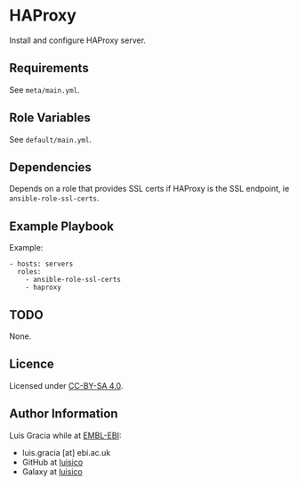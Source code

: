 HAProxy
=======
Install and configure HAProxy server.

Requirements
------------
See `meta/main.yml`.

Role Variables
--------------
See `default/main.yml`.

Dependencies
------------
Depends on a role that provides SSL certs if HAProxy is the SSL endpoint, ie `ansible-role-ssl-certs`.

Example Playbook
----------------
Example:
```
- hosts: servers
  roles:
    - ansible-role-ssl-certs
    - haproxy
```

TODO
----
None.

Licence
-------
Licensed under [CC-BY-SA 4.0](https://creativecommons.org/licenses/by-sa/4.0/).

Author Information
------------------
Luis Gracia while at [EMBL-EBI](http://www.ebi.ac.uk/):
- luis.gracia [at] ebi.ac.uk
- GitHub at [luisico](https://github.com/luisico)
- Galaxy at [luisico](https://galaxy.ansible.com/luisico)
